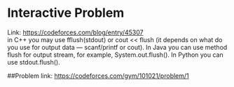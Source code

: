 # Interactive Problem

Link: https://codeforces.com/blog/entry/45307 <br>
in C++ you may use fflush(stdout) or cout << flush (it depends on what do you use for output data — scanf/printf or cout). 
In Java you can use method flush for output stream, for example, System.out.flush(). 
In Python you can use stdout.flush(). <br>

##Problem link: https://codeforces.com/gym/101021/problem/1
